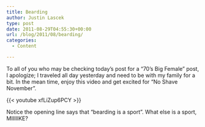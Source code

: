 ```yaml
---
title: Bearding
author: Justin Lascek
type: post
date: 2011-08-29T04:55:30+00:00
url: /blog/2011/08/bearding/
categories:
  - Content

---
```

To all of you who may be checking today&#8217;s post for a &#8220;70&#8217;s Big Female&#8221; post, I apologize; I traveled all day yesterday and need to be with my family for a bit. In the mean time, enjoy this video and get excited for &#8220;No Shave November&#8221;.
  

  
{{< youtube xfLiZup6PCY >}}
  

  
Notice the opening line says that &#8220;bearding is a sport&#8221;. What else is a sport, MIIIIIKE?
